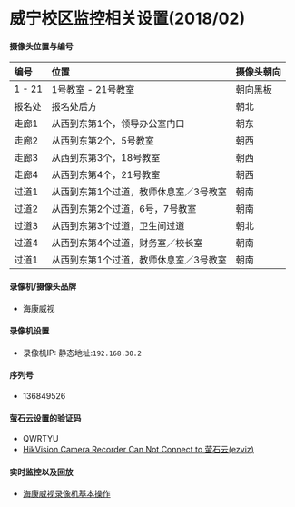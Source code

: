 # 威宁校区监控相关设置(2018/02)

#### 摄像头位置与编号

| 编号 | 位置 | 摄像头朝向 |
| :--- | :--- | :--- |
| 1 - 21 | 1号教室 - 21号教室 | 朝向黑板 |
| 报名处 | 报名处后方 | 朝北 |
| 走廊1 | 从西到东第1个，领导办公室门口 | 朝东 |
| 走廊2 | 从西到东第2个，5号教室 | 朝西 |
| 走廊3 | 从西到东第3个，18号教室 | 朝西 |
| 走廊4 | 从西到东第4个，21号教室 | 朝西 |
| 过道1 | 从西到东第1个过道，教师休息室／3号教室 | 朝南 |
| 过道2 | 从西到东第2个过道，6号，7号教室 | 朝南 |
| 过道3 | 从西到东第3个过道，卫生间过道 | 朝北 |
| 过道4 | 从西到东第4个过道，财务室／校长室 | 朝南 |
| 过道1 | 从西到东第1个过道，教师休息室／3号教室 | 朝南 |

#### 录像机/摄像头品牌
* 海康威视

#### 录像机设置
* 录像机IP: 静态地址:`192.168.30.2`

#### 序列号
* 136849526

#### 萤石云设置的验证码
* QWRTYU
* [HikVision Camera Recorder Can Not Connect to 萤石云(ezviz)](https://github.com/northbright/Notes/blob/master/hardware/hikvision/hikvision-camera-recorder-can-not-connect-to-ying-shi-yun.md)

#### 实时监控以及回放
* [海康威视录像机基本操作](https://github.com/northbright/Notes/blob/master/hardware/hikvision/hikvision-recorder-basis/hikvision-recorder-basis.md)
